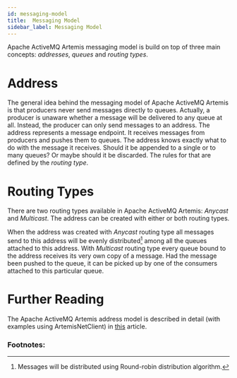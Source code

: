 ```yaml
---
id: messaging-model
title:  Messaging Model
sidebar_label: Messaging Model
---
```


Apache ActiveMQ Artemis messaging model is build on top of three main concepts: *addresses*, *queues* and *routing types*.

# Address
The general idea behind the messaging model of Apache ActiveMQ Artemis is that producers never send messages directly to queues. Actually, a producer is unaware whether a message will be delivered to any queue at all. Instead, the producer can only send messages to an address. The address represents a message endpoint. It receives messages from producers and pushes them to queues. The address knows exactly what to do with the message it receives. Should it be appended to a single or to many queues? Or maybe should it be discarded. The rules for that are defined by the *routing type*.

# Routing Types
There are two routing types available in Apache ActiveMQ Artemis: *Anycast* and *Multicast*. The address can be created with either or both routing types.

When the address was created with *Anycast* routing type all messages send to this address will be evenly distributed[^anycast-message-distribution] among all the queues attached to this address. With *Multicast* routing type every queue bound to the address receives its very own copy of a message. Had the message been pushed to the queue, it can be picked up by one of the consumers attached to this particular queue.

# Further Reading
The Apache ActiveMQ Artemis address model is described in detail (with examples using ArtemisNetClient) in [this](https://havret.io/activemq-artemis-address-model) article.

### Footnotes:
[^anycast-message-distribution]: Messages will be distributed using Round-robin distribution algorithm.